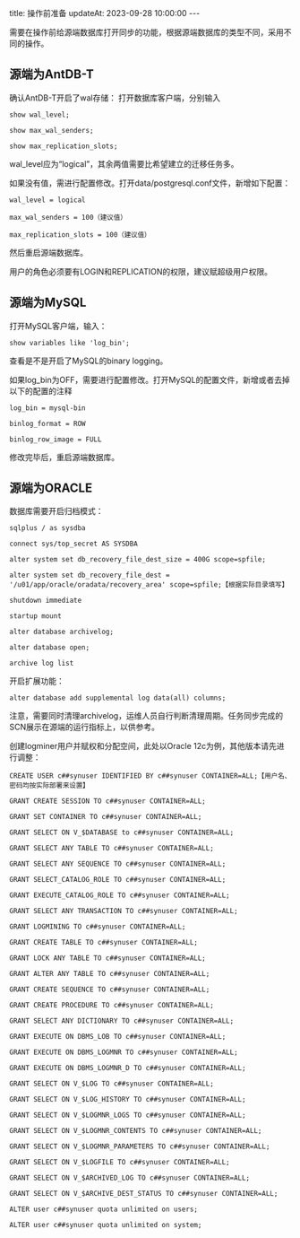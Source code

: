 title: 操作前准备 updateAt: 2023-09-28 10:00:00 ---

需要在操作前给源端数据库打开同步的功能，根据源端数据库的类型不同，采用不同的操作。

## 源端为AntDB-T

确认AntDB-T开启了wal存储：
打开数据库客户端，分别输入

`show wal_level;`

`show max_wal_senders;`

`show max_replication_slots;`

wal_level应为“logical”，其余两值需要比希望建立的迁移任务多。

如果没有值，需进行配置修改。打开data/postgresql.conf文件，新增如下配置：

`wal_level = logical`

`max_wal_senders = 100（建议值）`

`max_replication_slots = 100（建议值）`

然后重启源端数据库。

用户的角色必须要有LOGIN和REPLICATION的权限，建议赋超级用户权限。

## 源端为MySQL

打开MySQL客户端，输入：

`show variables like 'log_bin';`

查看是不是开启了MySQL的binary logging。

如果log_bin为OFF，需要进行配置修改。打开MySQL的配置文件，新增或者去掉以下的配置的注释

`log_bin = mysql-bin`

`binlog_format = ROW`

`binlog_row_image = FULL`

修改完毕后，重启源端数据库。

## 源端为ORACLE

数据库需要开启归档模式：

`sqlplus / as sysdba                                                                                                     `

`connect sys/top_secret AS SYSDBA                                                                                        `

`alter system set db_recovery_file_dest_size = 400G scope=spfile;                                                        `

`alter system set db_recovery_file_dest = '/u01/app/oracle/oradata/recovery_area' scope=spfile;【根据实际目录填写】      `

`shutdown immediate                                                                                                      `

`startup mount                                                                                                           `

`alter database archivelog;                                                                                              `

`alter database open;                                                                                                    `

`archive log list                                                                                                       `

开启扩展功能：

`alter database add supplemental log data(all) columns;`

注意，需要同时清理archivelog，运维人员自行判断清理周期。任务同步完成的SCN展示在源端的运行指标上，以供参考。

创建logminer用户并赋权和分配空间，此处以Oracle 12c为例，其他版本请先进行调整：

`CREATE USER c##synuser IDENTIFIED BY c##synuser CONTAINER=ALL;【用户名、密码均按实际部署来设置】`

`GRANT CREATE SESSION TO c##synuser CONTAINER=ALL;                  `

`GRANT SET CONTAINER TO c##synuser CONTAINER=ALL;                   `

`GRANT SELECT ON V_$DATABASE to c##synuser CONTAINER=ALL;           `

`GRANT SELECT ANY TABLE TO c##synuser CONTAINER=ALL;                `

`GRANT SELECT ANY SEQUENCE TO c##synuser CONTAINER=ALL;             `

`GRANT SELECT_CATALOG_ROLE TO c##synuser CONTAINER=ALL;             `

`GRANT EXECUTE_CATALOG_ROLE TO c##synuser CONTAINER=ALL;            `

`GRANT SELECT ANY TRANSACTION TO c##synuser CONTAINER=ALL;          `

`GRANT LOGMINING TO c##synuser CONTAINER=ALL;                       `

`GRANT CREATE TABLE TO c##synuser CONTAINER=ALL;                    `

`GRANT LOCK ANY TABLE TO c##synuser CONTAINER=ALL;                  `

`GRANT ALTER ANY TABLE TO c##synuser CONTAINER=ALL;                 `

`GRANT CREATE SEQUENCE TO c##synuser CONTAINER=ALL;                 `

`GRANT CREATE PROCEDURE TO c##synuser CONTAINER=ALL;                `

`GRANT SELECT ANY DICTIONARY TO c##synuser CONTAINER=ALL;           `

`GRANT EXECUTE ON DBMS_LOB TO c##synuser CONTAINER=ALL;             `

`GRANT EXECUTE ON DBMS_LOGMNR TO c##synuser CONTAINER=ALL;          `

`GRANT EXECUTE ON DBMS_LOGMNR_D TO c##synuser CONTAINER=ALL;        `

`GRANT SELECT ON V_$LOG TO c##synuser CONTAINER=ALL;                `

`GRANT SELECT ON V_$LOG_HISTORY TO c##synuser CONTAINER=ALL;        `

`GRANT SELECT ON V_$LOGMNR_LOGS TO c##synuser CONTAINER=ALL;        `

`GRANT SELECT ON V_$LOGMNR_CONTENTS TO c##synuser CONTAINER=ALL;    `

`GRANT SELECT ON V_$LOGMNR_PARAMETERS TO c##synuser CONTAINER=ALL;  `

`GRANT SELECT ON V_$LOGFILE TO c##synuser CONTAINER=ALL;            `

`GRANT SELECT ON V_$ARCHIVED_LOG TO c##synuser CONTAINER=ALL;       `

`GRANT SELECT ON V_$ARCHIVE_DEST_STATUS TO c##synuser CONTAINER=ALL;`

`ALTER user c##synuser quota unlimited on users;                    `

`ALTER user c##synuser quota unlimited on system;                   `

